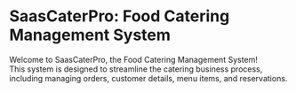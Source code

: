 # SaasCaterPro: Food Catering Management System

Welcome to SaasCaterPro, the Food Catering Management System!  
This system is designed to streamline the catering business process, including managing orders, customer details, menu items, and reservations.
